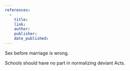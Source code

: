 ```yaml
---
references:
  -
    title: 
    link: 
    author: 
    publisher: 
    date_published: 
---
```


Sex before marriage is wrong.

Schools should have no part in normalizing deviant Acts.